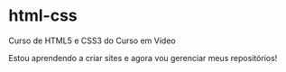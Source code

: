 # html-css
 Curso de HTML5 e CSS3 do Curso em Vídeo

Estou aprendendo a criar sites e agora vou gerenciar meus repositórios!

